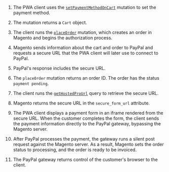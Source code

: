 1. The PWA client uses the [`setPaymentMethodOnCart`]({{page.baseurl}}/graphql/reference/quote-payment-method.html) mutation to set the payment method.

1. The mutation returns a `Cart` object.

1. The client runs the [`placeOrder`]({{page.baseurl}}/graphql/reference/quote-place-order.html) mutation, which creates an order in Magento and begins the authorization process.

1. Magento sends information about the cart and order to PayPal and requests a secure URL that the PWA client will later use to connect to PayPal.

1. PayPal's response includes the secure URL.

1. The `placeOrder` mutation returns an order ID. The order has the status `payment pending`.

1. The client runs the [`getHostedProUrl`]({{page.baseurl}}/graphql/queries/get-hosted-pro-url.html) query to retrieve the secure URL.

1. Magento returns the secure URL in the `secure_form_url` attribute.

1. The PWA client displays a payment form in an iframe rendered from the secure URL. When the customer completes the form, the client sends the payment information directly to the PayPal gateway, bypassing the Magento server.

1. After PayPal processes the payment, the gateway runs a silent post request against the Magento server. As a result, Magento sets the order status to processing, and the order is ready to be invoiced.

1. The PayPal gateway returns control of the customer's browser to the client.
